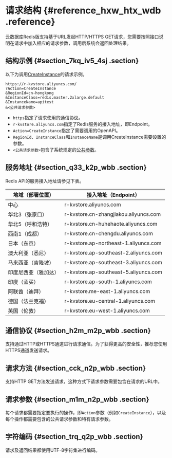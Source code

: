 # 请求结构 {#reference_hxw_htx_wdb .reference}

云数据库Redis版支持基于URL发起HTTP/HTTPS GET请求，您需要按照接口说明在请求中加入相应的请求参数，调用后系统会返回处理结果。

## 结构示例 {#section_7kq_iv5_4sj .section}

以下为调用[CreateInstance](cn.zh-CN/API参考/生命周期管理/CreateInstance.md#)的请求示例。

``` {#codeblock_9jx_ckz_x94}
https://r-kvstore.aliyuncs.com/
?Action=CreateInstance
&RegionId=cn-hongkong
&InstanceClass=redis.master.2xlarge.default
&InstanceName=apitest
&<公共请求参数>
```

-   `https`指定了请求使用的通信协议。
-   `r-kvstore.aliyuncs.com`指定了Redis服务的接入地址，即Endpoint。
-   `Action=CreateInstance`指定了需要调用的OpenAPI。
-   `RegionId`、`InstanceClass`和`InstanceName`是调用CreateInstance需要设置的参数。
-   `<公共请求参数>`包含了系统规定的[公共参数](cn.zh-CN/API参考/公共参数.md#)。

## 服务地址 {#section_q33_k2p_wbb .section}

Redis API的服务接入地址请参见下表。

|地域（部署位置）|接入地址（Endpoint）|
|--------|--------------|
|中心|r-kvstore.aliyuncs.com|
|华北3（张家口）|r-kvstore.cn-zhangjiakou.aliyuncs.com|
|华北5（呼和浩特）|r-kvstore.cn-huhehaote.aliyuncs.com|
|西南1（成都）|r-kvstore.cn-chengdu.aliyuncs.com|
|日本（东京）|r-kvstore.ap-northeast-1.aliyuncs.com|
|澳大利亚（悉尼）|r-kvstore.ap-southeast-2.aliyuncs.com|
|马来西亚（吉隆坡）|r-kvstore.ap-southeast-3.aliyuncs.com|
|印度尼西亚（雅加达）|r-kvstore.ap-southeast-5.aliyuncs.com|
|印度（孟买）|r-kvstore.ap-south-1.aliyuncs.com|
|阿联酋（迪拜）|r-kvstore.me-east-1.aliyuncs.com|
|德国（法兰克福）|r-kvstore.eu-central-1.aliyuncs.com|
|英国（伦敦）|r-kvstore.eu-west-1.aliyuncs.com|

## 通信协议 {#section_h2m_m2p_wbb .section}

支持通过HTTP或HTTPS通道进行请求通信。为了获得更高的安全性，推荐您使用HTTPS通道发送请求。

## 请求方法 {#section_cck_n2p_wbb .section}

支持HTTP GET方法发送请求，这种方式下请求参数需要包含在请求的URL中。

## 请求参数 {#section_m1m_n2p_wbb .section}

每个请求都需要指定要执行的操作，即`Action`参数（例如`CreateInstance`），以及每个操作都需要包含的公共请求参数和特有请求参数。

## 字符编码 {#section_trq_q2p_wbb .section}

请求及返回结果都使用UTF-8字符集进行编码。

